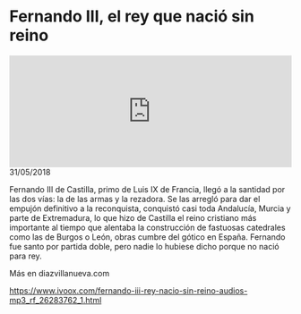 # Fernando III, el rey que nació sin reino
<iframe id='audio_88903085' frameborder='0' allowfullscreen='' scrolling='no' height='200' style='width:100%;' src='https://www.ivoox.com/player_ej_26283762_6_1.html' loading='lazy'></iframe>31/05/2018

Fernando III de Castilla, primo de Luis IX de Francia, llegó a la santidad por las dos vías: la de las armas y la rezadora. Se las arregló para dar el empujón definitivo a la reconquista, conquistó casi toda Andalucía, Murcia y parte de Extremadura, lo que hizo de Castilla el reino cristiano más importante al tiempo que alentaba la construcción de fastuosas catedrales como las de Burgos o León, obras cumbre del gótico en España. Fernando fue santo por partida doble, pero nadie lo hubiese dicho porque no nació para rey. 

 Más en diazvillanueva.com

https://www.ivoox.com/fernando-iii-rey-nacio-sin-reino-audios-mp3_rf_26283762_1.html
